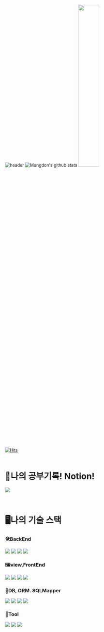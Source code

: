 ![header](https://capsule-render.vercel.app/api?type=waving&color=gradient&height=300&section=header&text=Mung%20Don&fontSize=90)
![Mungdon's github stats](https://github-readme-stats-sigma-five.vercel.app/api/?username=Mungdon&show_icons=true&theme=transparent&count_private=true)
<a href="https://github.com/anuraghazra/github-readme-stats">
    <img src="https://github-readme-stats.vercel.app/api/top-langs/?username=MungDon&layout=donut&show_icons=true&theme=material-palenight&hide_border=true&bg_color=CEECF5&icon_color=0:E34C26,10:DA5B0B,30:C6538C,75:3572A5,100:A371F7&text_color=gradient&title_color=gradient&count_private=true&exclude_repo=Face-Transfer-Application" width=37% />
</a>   
</br>
[![Hits](https://hits.seeyoufarm.com/api/count/incr/badge.svg?url=https%3A%2F%2Fgithub.com%2FMungDon&count_bg=%238BD9CD&title_bg=%23BEA4A4&icon=dev-dot-to.svg&icon_color=%23FFFFFF&title=%EB%82%98%EC%9D%98%EA%B9%83+%EB%B0%A9%EB%AC%B8%EC%9E%90+%EC%88%98&edge_flat=false)](https://hits.seeyoufarm.com)
</br>
</br>
 <h1>📔나의 공부기록! Notion!</h1>
<a href="https://possible-orangutan-464.notion.site/CS-611c4e2ef0c2485a9099706b91eb63b7?pvs=4">
         <img src="https://img.shields.io/badge/Notion-000000?style=for-the-badge&logo=Notion&logoColor=white&link=https://possible-orangutan-464.notion.site/CS-611c4e2ef0c2485a9099706b91eb63b7?pvs=4"></a>
 </p>
</br>
<h1>🖥️나의 기술 스택</h1>
<h3>🛠️BackEnd</h3>
<p>
    <img src="https://img.shields.io/badge/java-007396?style=for-the-badge&logo=java&logoColor=white">
    <img src="https://img.shields.io/badge/springboot-6DB33F?style=for-the-badge&logo=springboot&logoColor=white">
    <img src="https://img.shields.io/badge/spring-%236DB33F.svg?style=for-the-badge&logo=spring&logoColor=white">
    <img src="https://img.shields.io/badge/spring security-6DB33F?style=for-the-badge&logo=springsecurity&logoColor=white">
</p>
<h3>🖼️view,FrontEnd</h3>
<p>
    <img src="https://img.shields.io/badge/html5-E34F26?style=for-the-badge&logo=html5&logoColor=white">
    <img src="https://img.shields.io/badge/css-1572B6?style=for-the-badge&logo=css3&logoColor=white">
    <img src="https://img.shields.io/badge/javascript-F7DF1E?style=for-the-badge&logo=javascript&logoColor=black">
    <img src="https://img.shields.io/badge/jquery-0769AD?style=for-the-badge&logo=jquery&logoColor=white">
</p>
<h3>💾DB, ORM. SQLMapper</h3>
<p>
    <img src="https://img.shields.io/badge/mysql-4479A1?style=for-the-badge&logo=mysql&logoColor=white">
    <img src="https://img.shields.io/badge/postgresql-4479A1?style=for-the-badge&logo=postgresql&logoColor=white">
    <img src="https://img.shields.io/badge/oracle-F80000?style=for-the-badge&logo=oracle&logoColor=white">
    <img src="https://img.shields.io/badge/jpa-4479A1?style=for-the-badge&logo=googlecloud&logoColor=white">
    
</p>
<h3>🔧Tool</h3>
<p>
    <img src="https://img.shields.io/badge/git-F05032?style=for-the-badge&logo=git&logoColor=white">
    <img src="https://img.shields.io/badge/github-181717?style=for-the-badge&logo=github&logoColor=white">
    <img src="https://img.shields.io/badge/gradle-02303A?style=for-the-badge&logo=gradle&logoColor=white">
</p>
